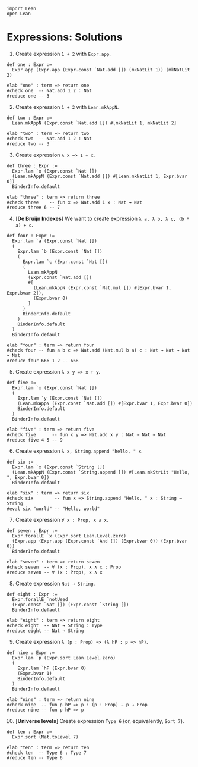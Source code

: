 ```lean
import Lean
open Lean
```

# Expressions: Solutions

1. Create expression `1 + 2` with `Expr.app`.

```lean
def one : Expr :=
  Expr.app (Expr.app (Expr.const `Nat.add []) (mkNatLit 1)) (mkNatLit 2)

elab "one" : term => return one
#check one  -- Nat.add 1 2 : Nat
#reduce one -- 3
```

2. Create expression `1 + 2` with `Lean.mkAppN`.

```lean
def two : Expr :=
  Lean.mkAppN (Expr.const `Nat.add []) #[mkNatLit 1, mkNatLit 2]

elab "two" : term => return two
#check two  -- Nat.add 1 2 : Nat
#reduce two -- 3
```

3. Create expression `λ x => 1 + x`.

```lean
def three : Expr :=
  Expr.lam `x (Expr.const `Nat [])
  (Lean.mkAppN (Expr.const `Nat.add []) #[Lean.mkNatLit 1, Expr.bvar 0])
  BinderInfo.default

elab "three" : term => return three
#check three    -- fun x => Nat.add 1 x : Nat → Nat
#reduce three 6 -- 7
```

4. [**De Bruijn Indexes**] We want to create expression `λ a, λ b, λ c, (b * a) + c`.

```lean
def four : Expr :=
  Expr.lam `a (Expr.const `Nat [])
  (
    Expr.lam `b (Expr.const `Nat [])
    (
      Expr.lam `c (Expr.const `Nat [])
      (
        Lean.mkAppN
        (Expr.const `Nat.add [])
        #[
          (Lean.mkAppN (Expr.const `Nat.mul []) #[Expr.bvar 1, Expr.bvar 2]),
          (Expr.bvar 0)
        ]
      )
      BinderInfo.default
    )
    BinderInfo.default
  )
  BinderInfo.default

elab "four" : term => return four
#check four -- fun a b c => Nat.add (Nat.mul b a) c : Nat → Nat → Nat → Nat
#reduce four 666 1 2 -- 668
```

5. Create expression `λ x y => x + y`.

```lean
def five :=
  Expr.lam `x (Expr.const `Nat [])
  (
    Expr.lam `y (Expr.const `Nat [])
    (Lean.mkAppN (Expr.const `Nat.add []) #[Expr.bvar 1, Expr.bvar 0])
    BinderInfo.default
  )
  BinderInfo.default

elab "five" : term => return five
#check five      -- fun x y => Nat.add x y : Nat → Nat → Nat
#reduce five 4 5 -- 9
```

6. Create expression `λ x, String.append "hello, " x`.

```lean
def six :=
  Expr.lam `x (Expr.const `String [])
  (Lean.mkAppN (Expr.const `String.append []) #[Lean.mkStrLit "Hello, ", Expr.bvar 0])
  BinderInfo.default

elab "six" : term => return six
#check six        -- fun x => String.append "Hello, " x : String → String
#eval six "world" -- "Hello, world"
```

7. Create expression `∀ x : Prop, x ∧ x`.

```lean
def seven : Expr :=
  Expr.forallE `x (Expr.sort Lean.Level.zero)
  (Expr.app (Expr.app (Expr.const `And []) (Expr.bvar 0)) (Expr.bvar 0))
  BinderInfo.default

elab "seven" : term => return seven
#check seven  -- ∀ (x : Prop), x ∧ x : Prop
#reduce seven -- ∀ (x : Prop), x ∧ x
```

8. Create expression `Nat → String`.

```lean
def eight : Expr :=
  Expr.forallE `notUsed
  (Expr.const `Nat []) (Expr.const `String [])
  BinderInfo.default

elab "eight" : term => return eight
#check eight  -- Nat → String : Type
#reduce eight -- Nat → String
```

9. Create expression `λ (p : Prop) => (λ hP : p => hP)`.

```lean
def nine : Expr :=
  Expr.lam `p (Expr.sort Lean.Level.zero)
  (
    Expr.lam `hP (Expr.bvar 0)
    (Expr.bvar 1)
    BinderInfo.default
  )
  BinderInfo.default

elab "nine" : term => return nine
#check nine  -- fun p hP => p : (p : Prop) → p → Prop
#reduce nine -- fun p hP => p
```

10. [**Universe levels**] Create expression `Type 6` (or, equivalently, `Sort 7`).

```lean
def ten : Expr :=
  Expr.sort (Nat.toLevel 7)

elab "ten" : term => return ten
#check ten  -- Type 6 : Type 7
#reduce ten -- Type 6
```
